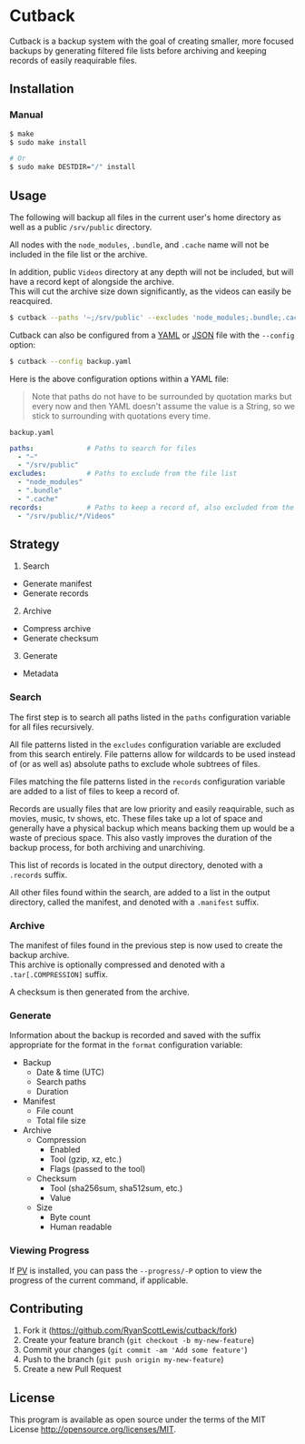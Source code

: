 # Cutback

Cutback is a backup system with the goal of creating smaller, more focused backups by generating
filtered file lists before archiving and keeping records of easily reaquirable files.

## Installation

### Manual

```sh
$ make
$ sudo make install

# Or
$ sudo make DESTDIR="/" install
```

## Usage

The following will backup all files in the current user's home directory as well as a public
`/srv/public` directory.

All nodes with the `node_modules`, `.bundle`, and `.cache` name will not be included in the file list
or the archive.

In addition, public `Videos` directory at any depth will not be included, but will have a record kept
of alongside the archive.  
This will cut the archive size down significantly, as the videos can easily be reacquired.

```sh
$ cutback --paths '~;/srv/public' --excludes 'node_modules;.bundle;.cache' --records '/srv/public/*/Videos'
```

Cutback can also be configured from a [YAML][yaml] or [JSON][json] file with the `--config` option:

```sh
$ cutback --config backup.yaml
```

Here is the above configuration options within a YAML file:

> Note that paths do not have to be surrounded by quotation marks but every now and then YAML doesn't
> assume the value is a String, so we stick to surrounding with quotations every time.

`backup.yaml`

```yaml
paths:             # Paths to search for files
  - "~"
  - "/srv/public"
excludes:          # Paths to exclude from the file list
  - "node_modules"
  - ".bundle"
  - ".cache"
records:           # Paths to keep a record of, also excluded from the file list
  - "/srv/public/*/Videos"
```

## Strategy

1. Search
  * Generate manifest
  * Generate records
2. Archive
  * Compress archive
  * Generate checksum
3. Generate
  * Metadata

### Search

The first step is to search all paths listed in the `paths` configuration variable for all files
recursively.

All file patterns listed in the `excludes` configuration variable are excluded from this search
entirely. File patterns allow for wildcards to be used instead of (or as well as) absolute paths to
exclude whole subtrees of files.

Files matching the file patterns listed in the `records` configuration variable are added to a list
of files to keep a record of.

Records are usually files that are low priority and easily reaquirable, such as movies, music, tv
shows, etc. These files take up a lot of space and generally have a physical backup which means
backing them up would be a waste of precious space. This also vastly improves the duration of the
backup process, for both archiving and unarchiving.

This list of records is located in the output directory, denoted with a `.records` suffix.

All other files found within the search, are added to a list in the output directory, called the
manifest, and denoted with a `.manifest` suffix.

### Archive

The manifest of files found in the previous step is now used to create the backup archive.  
This archive is optionally compressed and denoted with a `.tar[.COMPRESSION]` suffix.

A checksum is then generated from the archive.

### Generate

Information about the backup is recorded and saved with the suffix appropriate for the format in the
`format` configuration variable:

* Backup
  * Date & time (UTC)
  * Search paths
  * Duration
* Manifest
  * File count
  * Total file size
* Archive
  * Compression
    * Enabled
    * Tool (gzip, xz, etc.)
    * Flags (passed to the tool)
  * Checksum
    * Tool (sha256sum, sha512sum, etc.)
    * Value
  * Size
    * Byte count
    * Human readable

### Viewing Progress

If [PV][pv] is installed, you can pass the `--progress/-P` option to view the progress of the
current command, if applicable.

## Contributing

1. Fork it (<https://github.com/RyanScottLewis/cutback/fork>)
2. Create your feature branch (`git checkout -b my-new-feature`)
3. Commit your changes (`git commit -am 'Add some feature'`)
4. Push to the branch (`git push origin my-new-feature`)
5. Create a new Pull Request

## License

This program is available as open source under the terms of the MIT License <http://opensource.org/licenses/MIT>.

[yaml]:     http://yaml.org/
[json]:     http://json.org/
[pv]:       https://ivarch.com/programs/pv.shtml

